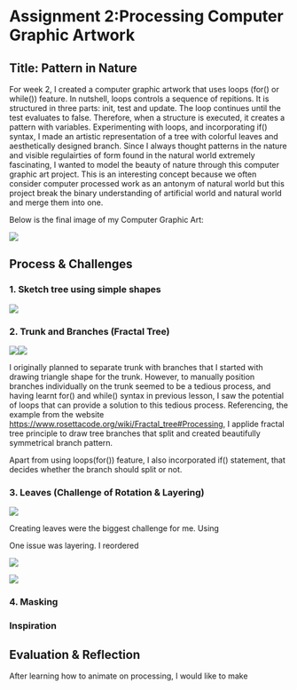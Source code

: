 # Assignment 2:Processing Computer Graphic Artwork 

## Title: Pattern in Nature 


For week 2, I created a computer graphic artwork that uses loops (for() or while()) feature. In nutshell, loops controls a sequence of repitions. It is structured in three parts: init, test and update. The loop continues until the test evaluates to false. Therefore, when a structure is executed, it creates a pattern with variables. Experimenting with loops, and incorporating if() syntax, I made an artistic representation of a tree with colorful leaves and aesthetically designed branch. Since I always thought patterns in the nature and visible regulairties of form found in the natural world extremely fascinating, I wanted to model the beauty of nature through this computer graphic art project. This is an interesting concept because we often consider computer processed work as an antonym of natural world but this project break the binary understanding of artificial world and natural world and merge them into one. 

Below is the final image of my Computer Graphic Art: 

![](Images/SoojinComputerArt.png)



## Process & Challenges

### 1. Sketch tree using simple shapes 

![](Images/Brainstorm.jpg) 

### 2. Trunk and Branches (Fractal Tree)
![](Images/trunkProgress.png)![](Images/branchProgress.png)

I originally planned to separate trunk with branches that I started with drawing triangle shape for the trunk. However, to manually position branches individually on the trunk seemed to be a tedious process, and having learnt for() and while() syntax in previous lesson, I saw the potential of loops that can provide a solution to this tedious process. Referencing, the example from the website https://www.rosettacode.org/wiki/Fractal_tree#Processing, I applide fractal tree principle to draw tree branches that split and created beautifully symmetrical branch pattern. 

Apart from using loops(for()) feature, I also incorporated if() statement, that decides whether the branch should split or not. 

### 3. Leaves (Challenge of Rotation & Layering)

![](Images/leavesProgress1.png)

Creating leaves were the biggest challenge for me. Using 

One issue was layering. I reordered 

![](Images/leavesProgress2.png)

![](Images/finalProgress2.png)

### 4. Masking 

[](Images/SoojinComputerArt.png)



### Inspiration

## Evaluation & Reflection 

After learning how to animate on processing, I would like to make 



